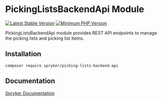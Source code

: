 # PickingListsBackendApi Module
[![Latest Stable Version](https://poser.pugx.org/spryker/picking-lists-backend-api/v/stable.svg)](https://packagist.org/packages/spryker/picking-lists-backend-api)
[![Minimum PHP Version](https://img.shields.io/badge/php-%3E%3D%208.0-8892BF.svg)](https://php.net/)

PickingListsBackendApi module provides REST API endpoints to manage the picking lists and picking list items.

## Installation

```
composer require spryker/picking-lists-backend-api
```

## Documentation

[Spryker Documentation](https://docs.spryker.com)
